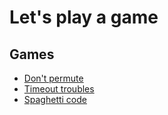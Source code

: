 # Let's play a game

## Games

- [Don't permute](https://github.com/ninosimeon/jigsaw/tree/master/game-01)
- [Timeout troubles](https://github.com/ninosimeon/jigsaw/tree/master/game-02)
- [Spaghetti code](https://github.com/ninosimeon/jigsaw/tree/master/game-03)
